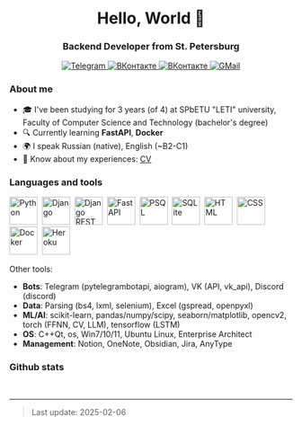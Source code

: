 <div align="center">
  <h1>Hello, World 👋</h1>
  <h3>Backend Developer from St. Petersburg</h3>
</div>

<div id="socials" align="center">
  <a href="https://t.me/gutsy51">
    <img src="https://img.shields.io/badge/Telegram-26A5E4?style=for-the-badge&logo=telegram&logoColor=white" alt="Telegram">
  </a>
  <a href="https://vk.com/gutsy51">
    <img src="https://img.shields.io/badge/VKontakte-0077FF?style=for-the-badge&logo=vk&logoColor=white" alt="ВКонтакте">
  </a>
  <a href="https://wa.me/79969344582">
    <img src="https://img.shields.io/badge/WhatsApp-25D366?style=for-the-badge&logo=whatsapp&logoColor=white" alt="ВКонтакте">
  </a>
  <a href="mailto:bestcom5055@gmail.com">
    <img src="https://img.shields.io/badge/GMail-EA4335?style=for-the-badge&logo=gmail&logoColor=white" alt="GMail">
  </a>
</div>

### About me
- 🎓 I've been studying for 3 years (of 4) at SPbETU "LETI" university, Faculty of Computer Science and Technology (bachelor's degree)
- 🔍 Currently learning **FastAPI**, **Docker**
- 🌍 I speak Russian (native), English (~B2-C1)
- 💼 Know about my experiences: [CV](https://drive.google.com/drive/folders/1XOLqpCjNK1kU4ydMhP0ccdXvqoi_sfhs?usp=sharing)

### Languages and tools
<div id="languages">          
  <img src="https://cdn.jsdelivr.net/gh/devicons/devicon@latest/icons/python/python-original.svg" title="Python" width="50" height="50">&nbsp;
  <img src="https://cdn.jsdelivr.net/gh/devicons/devicon@latest/icons/django/django-plain.svg" title="Django" width="50" height="50">&nbsp;
  <img src="https://cdn.jsdelivr.net/gh/devicons/devicon@latest/icons/djangorest/djangorest-original-wordmark.svg" title="Django REST" width="50" height="50">&nbsp;
  <img src="https://cdn.jsdelivr.net/gh/devicons/devicon@latest/icons/fastapi/fastapi-original.svg" title="FastAPI" width="50" height="50">&nbsp;
  <img src="https://cdn.jsdelivr.net/gh/devicons/devicon@latest/icons/postgresql/postgresql-original.svg" title="PSQL" width="50" height="50">&nbsp;
  <img src="https://cdn.jsdelivr.net/gh/devicons/devicon@latest/icons/sqlite/sqlite-original-wordmark.svg" title="SQLite" width="50" height="50">&nbsp;
  <img src="https://cdn.jsdelivr.net/gh/devicons/devicon@latest/icons/html5/html5-original.svg" title="HTML" width="50" height="50">&nbsp;
  <img src="https://cdn.jsdelivr.net/gh/devicons/devicon@latest/icons/css3/css3-original.svg" title="CSS" width="50" height="50">&nbsp;
  <img src="https://cdn.jsdelivr.net/gh/devicons/devicon@latest/icons/docker/docker-original.svg" title="Docker" width="50" height="50">&nbsp;
  <img src="https://cdn.jsdelivr.net/gh/devicons/devicon@latest/icons/heroku/heroku-plain.svg" title="Heroku" width="50" height="50">
</div>

Other tools:
 - **Bots**: Telegram (pytelegrambotapi, aiogram), VK (API, vk_api), Discord (discord)
 - **Data**: Parsing (bs4, lxml, selenium), Excel (gspread, openpyxl)
 - **ML/AI**: scikit-learn, pandas/numpy/scipy, seaborn/matplotlib, opencv2, torch (FFNN, CV, LLM), tensorflow (LSTM)
 - **OS**: C++Qt, os, Win7/10/11, Ubuntu Linux, Enterprise Architect
 - **Management**: Notion, OneNote, Obsidian, Jira, AnyType

### Github stats
<div id="stats" align="center">
  <img src="https://github-readme-stats.vercel.app/api?username=gutsy51&theme=dracula&show_icons=true&hide_border=true&count_private=true" alt="">
  <img src="https://github-readme-stats.vercel.app/api/top-langs/?username=gutsy51&theme=dracula&show_icons=true&hide_border=true&layout=compact" alt="">
</div>

---

> Last update: 2025-02-06
